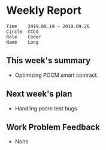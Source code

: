# Weekly Report 
```
Time	2019.09.19 ~ 2019.09.26
Circle	CCCd
Role	Coder
Name	Long
```
## This week's summary
- Optimizing POCM smart contract.

## Next week's plan

- Handling pocm test bugs. 

## Work Problem Feedback
- None

